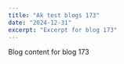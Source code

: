 ```yaml
---
title: "Ak test blogs 173"
date: "2024-12-31"
excerpt: "Excerpt for blog 173"
---
```


Blog content for blog 173